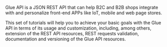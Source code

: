 Glue API is a JSON REST API that can help B2C and B2B shops integrate with and personalize front-end APPs like IoT, mobile and web page stores. 

This set of tutorials will help you to achieve your basic goals with the Glue API in terms of its usage and customization, including, among others, extension of the REST API resources, REST requests validation, documentation and versioning of the Glue API resources.

